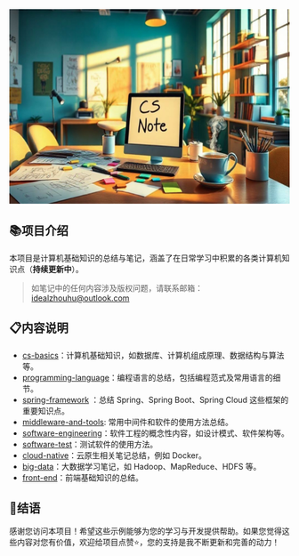 

<div align="center">
    <img src="programming-language\basic-note\images\微信截图_20241026191256.png" alt="描述" width="700" height="350" />
</div>



## 📚项目介绍

本项目是计算机基础知识的总结与笔记，涵盖了在日常学习中积累的各类计算机知识点（**持续更新中**）。

>  如笔记中的任何内容涉及版权问题，请联系邮箱：idealzhouhu@outlook.com





## 📋内容说明

- [cs-basics](cs-basics)：计算机基础知识，如数据库、计算机组成原理、数据结构与算法等。
- [programming-language](programming-language)：编程语言的总结，包括编程范式及常用语言的细节。
- [spring-framework](spring-framework) ：总结 Spring、Spring Boot、Spring Cloud 这些框架的重要知识点。
- [middleware-and-tools](middleware-and-tools): 常用中间件和软件的使用方法总结。
- [software-engineering](software-engineering)：软件工程的概念性内容，如设计模式、软件架构等。
- [software-test](software-test)：测试软件的使用方法。
- [cloud-native](cloud-native)：云原生相关笔记总结，例如 Docker。
- [big-data](big-data)：大数据学习笔记，如 Hadoop、MapReduce、HDFS 等。
- [front-end](front-end)：前端基础知识的总结。



## 🙏结语

感谢您访问本项目！希望这些示例能够为您的学习与开发提供帮助。如果您觉得这些内容对您有价值，欢迎给项目点赞⭐️，您的支持是我不断更新和完善的动力！



